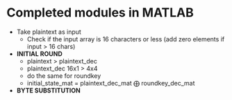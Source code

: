 # Completed modules in MATLAB

- Take plaintext as input
  - Check if the input array is 16 characters or less (add zero elements if input > 16 chars)
- **INITIAL ROUND**
  - plaintext > plaintext_dec
  - plaintext_dec 16x1 > 4x4
  - do the same for roundkey
  - initial_state_mat = plaintext_dec_mat ⨁ roundkey_dec_mat
- **BYTE SUBSTITUTION**
